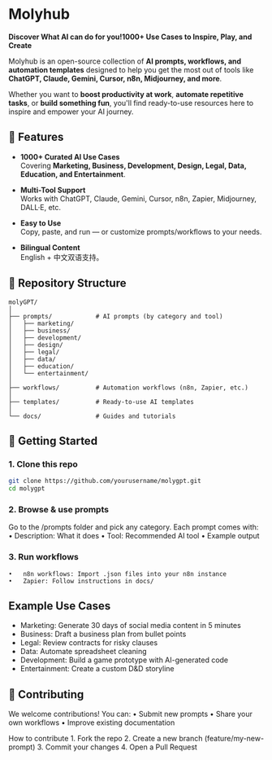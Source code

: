 # Molyhub

**Discover What AI can do for you!1000+ Use Cases to Inspire, Play, and Create**

Molyhub is an open-source collection of **AI prompts, workflows, and automation templates** designed to help you get the most out of tools like **ChatGPT, Claude, Gemini, Cursor, n8n, Midjourney, and more**.

Whether you want to **boost productivity at work**, **automate repetitive tasks**, or **build something fun**, you'll find ready-to-use resources here to inspire and empower your AI journey.

## 🌟 Features

- **1000+ Curated AI Use Cases**  
  Covering **Marketing, Business, Development, Design, Legal, Data, Education, and Entertainment**.

- **Multi-Tool Support**  
  Works with ChatGPT, Claude, Gemini, Cursor, n8n, Zapier, Midjourney, DALL·E, etc.

- **Easy to Use**  
  Copy, paste, and run — or customize prompts/workflows to your needs.

- **Bilingual Content**  
  English + 中文双语支持。


## 📂 Repository Structure

```
molyGPT/
│
├── prompts/            # AI prompts (by category and tool)
│   ├── marketing/
│   ├── business/
│   ├── development/
│   ├── design/
│   ├── legal/
│   ├── data/
│   ├── education/
│   └── entertainment/
│
├── workflows/          # Automation workflows (n8n, Zapier, etc.)
│
├── templates/          # Ready-to-use AI templates
│
└── docs/               # Guides and tutorials

```


## 🚀 Getting Started

### 1. Clone this repo
```bash
git clone https://github.com/yourusername/molygpt.git
cd molygpt
```

### 2. Browse & use prompts

Go to the /prompts folder and pick any category.
Each prompt comes with:
	•	Description: What it does
	•	Tool: Recommended AI tool
	•	Example output

### 3. Run workflows
	•	n8n workflows: Import .json files into your n8n instance
	•	Zapier: Follow instructions in docs/


## Example Use Cases
- Marketing: Generate 30 days of social media content in 5 minutes
- Business: Draft a business plan from bullet points
- Legal: Review contracts for risky clauses
- Data: Automate spreadsheet cleaning
- Development: Build a game prototype with AI-generated code
- Entertainment: Create a custom D&D storyline

## 🤝 Contributing

We welcome contributions!
You can:
	•	Submit new prompts
	•	Share your own workflows
	•	Improve existing documentation

How to contribute
	1.	Fork the repo
	2.	Create a new branch (feature/my-new-prompt)
	3.	Commit your changes
	4.	Open a Pull Request
